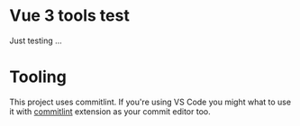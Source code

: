 # Vue 3 tools test

Just testing ...

# Tooling

This project uses commitlint. If you're using VS Code you might what to
use it with [commitlint][1] extension as your commit editor too.

[1]: https://marketplace.visualstudio.com/items?itemName=joshbolduc.commitlint
